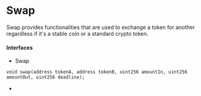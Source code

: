 # Swap

Swap provides functionalities that are used to exchange a token for another regardless if it's a stable coin or a standard crypto token.

#### Interfaces

* Swap

```
void swap(address tokenA, address tokenB, uint256 amountIn, uint256 amountOut, uint256 deadline);
```

*
